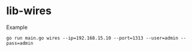 # lib-wires

Example
```
go run main.go wires --ip=192.168.15.10 --port=1313 --user=admin --pass=admin
```